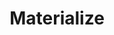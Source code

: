 ---
blog: https://materialize.com/blog
codehost: https://github.com/MaterializeInc
linkedin: https://linkedin.com/company/materializeinc
logohandle: materialize
sort: materialize
title: Materialize
twitter: https://x.com/materializeinc
website: https://materialize.com/
---